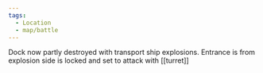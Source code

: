 ```yaml
---
tags:
  - Location
  - map/battle
---
```

Dock now partly destroyed with transport ship explosions. Entrance is from explosion side is locked and set to attack with [[turret]]
